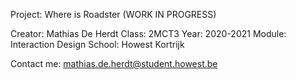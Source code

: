 Project: Where is Roadster (WORK IN PROGRESS)

Creator: Mathias De Herdt
Class: 2MCT3
Year: 2020-2021
Module: Interaction Design
School: Howest Kortrijk


Contact me:
	mathias.de.herdt@student.howest.be
